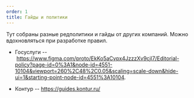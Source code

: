 ```yaml
---
order: 1
title: Гайды и политики
---
```


Тут собраны разные редполитики и гайды от других компаний. Можно вдохновляться при разработке правил.

-  Госуслуги -- <https://www.figma.com/proto/EkKo5aCvpx4JzzzXv9cjl7/Editorial-policy?page-id=0%3A1&node-id=4551-10104&viewport=260%2C48%2C0.05&scaling=scale-down&hide-ui=1&starting-point-node-id=4551%3A10104>.

-  Контур -- <https://guides.kontur.ru/>